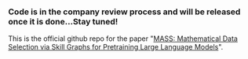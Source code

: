 ### Code is in the company review process and will be released once it is done...Stay tuned!

This is the official github repo for the paper "[MASS: Mathematical Data Selection via Skill Graphs for Pretraining Large Language Models](https://arxiv.org/abs/2503.14917)".
